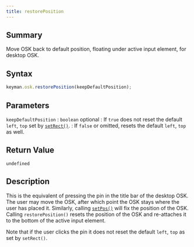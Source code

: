 ```yaml
---
title: restorePosition
---
```


## Summary

Move OSK back to default position, floating under active input element, for
desktop OSK.

## Syntax

```js
keyman.osk.restorePosition(keepDefaultPosition);
```

## Parameters

`keepDefaultPosition`
: `boolean` <span class="optional">optional</span>
: If `true` does not reset the default `left`, `top` set by [`setRect()`](setRect).
: If `false` or omitted, resets the default `left`, `top` as well.

## Return Value

`undefined`

## Description

This is the equivalent of pressing the pin in the title bar of the desktop OSK.
The user may move the OSK, after which point the OSK stays where the user has
placed it. Similarly, calling [`setPos()`](setPos) will fix the position of the
OSK. Calling `restorePosition()` resets the position of the OSK and re-attaches
it to the bottom of the active input element.

Note that if the user clicks the pin it does not reset the default `left`, `top`
as set by `setRect()`.
